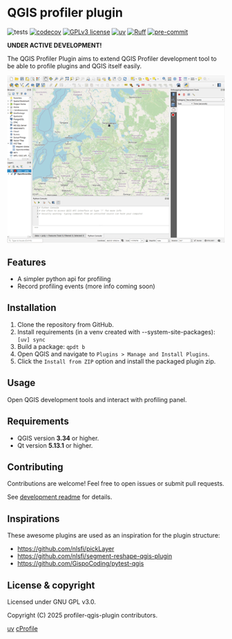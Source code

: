 # QGIS profiler plugin

![tests](https://github.com/Joonalai/profiler-qgis-plugin/workflows/Tests/badge.svg)
[![codecov](https://codecov.io/gh/Joonalai/profiler-qgis-plugin/branch/main/graph/badge.svg?token=D1RUB69MUM)](https://codecov.io/gh/Joonalai/profiler-qgis-plugin)
[![GPLv3 license](https://img.shields.io/badge/License-GPLv3-blue.svg)](http://perso.crans.org/besson/LICENSE.html)
[![uv](https://img.shields.io/endpoint?url=https://raw.githubusercontent.com/astral-sh/uv/main/assets/badge/v0.json)](https://github.com/astral-sh/uv)
[![Ruff](https://img.shields.io/endpoint?url=https://raw.githubusercontent.com/astral-sh/ruff/main/assets/badge/v2.json)](https://github.com/astral-sh/ruff)
[![pre-commit](https://img.shields.io/badge/pre--commit-enabled-brightgreen?logo=pre-commit&logoColor=white)](https://github.com/pre-commit/pre-commit)

**UNDER ACTIVE DEVELOPMENT!**

The QGIS Profiler Plugin aims to extend QGIS Profiler development tool
to be able to profile plugins and QGIS itself easily.

![profiling.gif](docs/profiling.gif?raw=True "Profiling")

## Features

* A simpler python api for profiling
* Record profiling events (more info coming soon)

## Installation

1. Clone the repository from GitHub.
2. Install requirements (in a venv created with --system-site-packages): `[uv] sync`
3. Build a package: `qpdt b`
4. Open QGIS and navigate to `Plugins > Manage and Install Plugins`.
5. Click the `Install from ZIP` option and install the packaged plugin zip.

## Usage

Open QGIS development tools and interact with profiling panel.

## Requirements

* QGIS version **3.34** or higher.
* Qt version **5.13.1** or higher.

## Contributing

Contributions are welcome! Feel free to open issues or submit pull requests.

See [development readme](docs/DEVELOPMENT.md) for details.

## Inspirations

These awesome plugins are used as an inspiration for the plugin structure:

* <https://github.com/nlsfi/pickLayer>
* <https://github.com/nlsfi/segment-reshape-qgis-plugin>
* <https://github.com/GispoCoding/pytest-qgis>

## License & copyright

Licensed under GNU GPL v3.0.

Copyright (C) 2025 profiler-qgis-plugin contributors.

[uv](https://docs.astral.sh/uv/getting-started/installation/)
[cProfile](https://docs.python.org/3/library/profile.html#module-cProfile)
